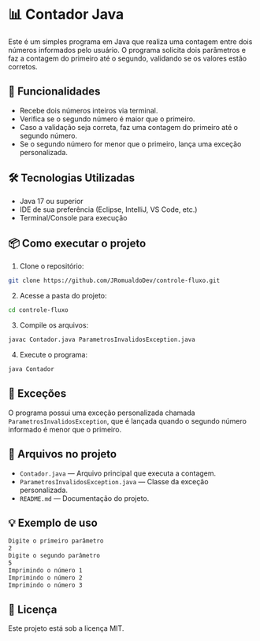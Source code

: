 # 📊 Contador Java

Este é um simples programa em Java que realiza uma contagem entre dois números informados pelo usuário. O programa solicita dois parâmetros e faz a contagem do primeiro até o segundo, validando se os valores estão corretos.

## 🚀 Funcionalidades

- Recebe dois números inteiros via terminal.
- Verifica se o segundo número é maior que o primeiro.
- Caso a validação seja correta, faz uma contagem do primeiro até o segundo número.
- Se o segundo número for menor que o primeiro, lança uma exceção personalizada.

## 🛠️ Tecnologias Utilizadas

- Java 17 ou superior
- IDE de sua preferência (Eclipse, IntelliJ, VS Code, etc.)
- Terminal/Console para execução

## 📦 Como executar o projeto

1. Clone o repositório:

```bash
git clone https://github.com/JRomualdoDev/controle-fluxo.git
```

2. Acesse a pasta do projeto:

```bash
cd controle-fluxo
```

3. Compile os arquivos:

```bash
javac Contador.java ParametrosInvalidosException.java
```

4. Execute o programa:

```bash
java Contador
```

## 🚨 Exceções

O programa possui uma exceção personalizada chamada `ParametrosInvalidosException`, que é lançada quando o segundo número informado é menor que o primeiro.

## 📄 Arquivos no projeto

- `Contador.java` — Arquivo principal que executa a contagem.
- `ParametrosInvalidosException.java` — Classe da exceção personalizada.
- `README.md` — Documentação do projeto.

## 💡 Exemplo de uso

```bash
Digite o primeiro parâmetro
2
Digite o segundo parâmetro
5
Imprimindo o número 1
Imprimindo o número 2
Imprimindo o número 3
```

## 📝 Licença

Este projeto está sob a licença MIT.